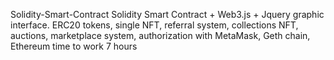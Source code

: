 Solidity-Smart-Contract
Solidity Smart Contract + Web3.js + Jquery graphic interface. ERC20 tokens, single NFT, referral system, collections NFT, auctions, marketplace system, authorization with MetaMask, Geth chain, Ethereum time to work 7 hours
